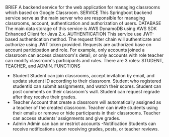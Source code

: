 BRIEF
A backend service for the web application for managing classrooms which based on Google Classroom.
SERVICE
This Springboot backend service serve as the main server who are responsible for managing classrooms, account, authentication and authorization of users.
DATABASE
The main data storage of this service is AWS DynamoDB using AWS SDK Enhanced Client for Java 2.x.
AUTHENTICATION
This service use JWT-based authentication method. The request filter chain will authenticate and authorize using JWT token provided.
Requests are authorized base on account participation and role. For example, only accounts joined a classroom can access classroom's detail, or only accounts with role teacher can modify
classroom's participants and rules.
There are 3 roles: STUDENT, TEACHER, and ADMIN.
FUNCTIONS
- Student
    Student can join classrooms, accept invitation by email, and update student ID according to their classroom.
    Student who registered studentId can submit assignments, and watch their scores.
    Student can post comments on their classroom's wall.
    Student can request regrade after they receive their grades.
- Teacher
    Account that create a classroom will automatically assigned as a teacher of the created classroom.
    Teacher can invite students using their emails or remove or hide participants in their classrooms.
    Teacher can access students' assignments and give grades.
- Admin
    Admin can ban or restrict accounts
-Notification
    Students can receive notifications upon receiving grades, posts, or teacher reviews.

